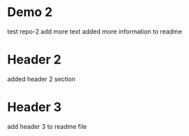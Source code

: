 # Demo 2
test repo-2
add more text
added more information to readme
# Header 2
added header 2 section
# Header 3
add header 3 to readme file